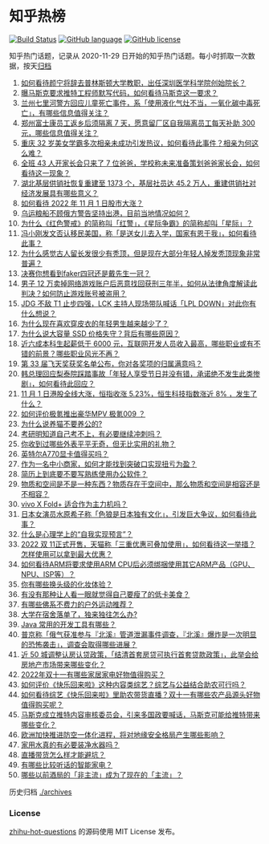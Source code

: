 # 知乎热榜
[![Build Status](https://github.com/ToWeLong/zhihu-hot-questions/workflows/CI/badge.svg)](https://github.com/ToWeLong/zhihu-hot-questions/actions)
[![GitHub language](https://img.shields.io/badge/language-golang-orange.svg)](https://golang.org/)
[![GitHub license](https://img.shields.io/github/license/ToWeLong/zhihu-hot-questions)](https://github.com/ToWeLong/zhihu-hot-questions/blob/main/LICENSE)

知乎热门话题，记录从 2020-11-29 日开始的知乎热门话题。每小时抓取一次数据，按天[归档](./archives)

<!-- BEGIN -->

1. [如何看待颜宁将辞去普林斯顿大学教职，出任深圳医学科学院创始院长？](https://www.zhihu.com/question/563886310)
1. [曝马斯克要求推特工程师默写代码，如何看待马斯克这一要求？](https://www.zhihu.com/question/563876530)
1. [兰州七里河警方回应儿童死亡事件，系「使用液化气灶不当，一氧化碳中毒死亡」，有哪些信息值得关注？](https://www.zhihu.com/question/564053442)
1. [郑州富士康员工返乡后须隔离 7 天，愿意留厂区自我隔离员工每天补助 300 元，哪些信息值得关注？](https://www.zhihu.com/question/563836895)
1. [重庆 32 岁美女学霸多次相亲未成功引发热议，如何看待此事件？相亲为何这么难？](https://www.zhihu.com/question/563597741)
1. [全班 43 人开家长会只来了 7 位爸爸，学校称未来准备策划爸爸家长会，如何看待这一现象？](https://www.zhihu.com/question/563510067)
1. [湖北基层供销社恢复重建至 1373 个，基层社员达 45.2 万人，重建供销社对经济发展具有哪些意义？](https://www.zhihu.com/question/563722228)
1. [如何看待 2022 年 11 月 1 日股市大涨？](https://www.zhihu.com/question/563890625)
1. [乌运粮船不顾俄方警告坚持出港，目前当地情况如何？](https://www.zhihu.com/question/563851291)
1. [为什么《红色警戒》的简称叫「红警」，《星际争霸》的简称却叫「星际」？](https://www.zhihu.com/question/27010130)
1. [冯小刚发文否认移民美国，称「是送女儿去入学，国家有恩于我」，如何看待此事？](https://www.zhihu.com/question/563783571)
1. [为什么感觉古人留长发很少有秃顶，但是现在大部分年轻人掉发秃顶现象非常普遍？](https://www.zhihu.com/question/563680068)
1. [决赛你想看到faker四冠还是戴先生一冠？](https://www.zhihu.com/question/563617307)
1. [男子 12 万卖掉网络游戏账户后恶意找回获刑三年半，如何从法律角度解读此判决？如何防止游戏账号被盗用？](https://www.zhihu.com/question/563917211)
1. [JDG 不敌 T1 止步四强，LCK 主持人现场带队喊话「LPL DOWN」对此你有什么想说？](https://www.zhihu.com/question/563423566)
1. [为什么现在喜欢穿皮衣的年轻男生越来越少了？](https://www.zhihu.com/question/491678263)
1. [为什么说大容量 SSD 价格失守？背后有哪些原因？](https://www.zhihu.com/question/562681646)
1. [近六成本科生起薪低于 6000 元，互联网开发人员收入最高，哪些职业或有不错的前景？哪些职业风光不再？](https://www.zhihu.com/question/563953178)
1. [第 33 届飞天奖获奖名单公布，你对各奖项的归属满意吗？](https://www.zhihu.com/question/564038692)
1. [韩总理回应梨泰院踩踏事故「年轻人享受节日并没有错，承诺绝不发生此类惨剧」，如何看待此回应？](https://www.zhihu.com/question/563976715)
1. [11 月 1 日港股全线大涨，恒指收涨 5.23%，恒生科技指数涨近 8% ，发生了什么？](https://www.zhihu.com/question/563939225)
1. [如何评价极氪推出豪华MPV 极氪009 ？](https://www.zhihu.com/question/547169507)
1. [为什么说养猫不要养公的?](https://www.zhihu.com/question/562851520)
1. [考研明知道自己考不上，有必要继续冲刺吗？](https://www.zhihu.com/question/506234289)
1. [你收到过哪些外表平平无奇，但无比实用的礼物？](https://www.zhihu.com/question/563998408)
1. [英特尔A770显卡值得买吗？](https://www.zhihu.com/question/557930586)
1. [作为一名中小商家，如何才能找到突破口实现扭亏为盈？](https://www.zhihu.com/question/563741842)
1. [简历上到底要不要写熟练使用办公软件？](https://www.zhihu.com/question/552096571)
1. [物质和空间是不是一种东西？物质存在于空间中，那么物质和空间是相容还是不相容？](https://www.zhihu.com/question/561217210)
1. [vivo X Fold+ 适合作为主力机吗？](https://www.zhihu.com/question/559405808)
1. [日本女演员水原希子称「色狼是日本独有文化」，引发巨大争议，如何看待此事？](https://www.zhihu.com/question/563906774)
1. [什么是心理学上的“自我实现预言”？](https://www.zhihu.com/question/20138054)
1. [2022 双 11正式开售，天猫称「三重优惠可叠加使用」，如何看待这一举措？怎样使用可以拿到最大优惠？](https://www.zhihu.com/question/563670159)
1. [如何看待ARM将要求使用ARM CPU后必须绑捆使用其它ARM产品（GPU、NPU、ISP等）？](https://www.zhihu.com/question/563144459)
1. [你有哪些换头级的化妆体验？](https://www.zhihu.com/question/563610627)
1. [有没有那种让人看一眼就觉得自己要瘦了的低卡美食？](https://www.zhihu.com/question/563592742)
1. [有哪些佛系不费力的户外运动推荐？](https://www.zhihu.com/question/563333300)
1. [大学在宿舍落单了，独来独往怎么办?](https://www.zhihu.com/question/563805993)
1. [Java 常用的开发工具有哪些？](https://www.zhihu.com/question/484025759)
1. [普京称「俄气获准参与『北溪』管道泄漏事件调查，『北溪』爆炸是一次明显的恐怖袭击」，调查会取得哪些进展？](https://www.zhihu.com/question/563802761)
1. [近 50 城调整认房认贷政策，「结清首套房贷可执行首套贷款政策」，此举会给房地产市场带来哪些变化？](https://www.zhihu.com/question/563818523)
1. [2022年双十一有哪些家居家电好物值得购买？](https://www.zhihu.com/question/559046034)
1. [如何评价《快乐回来啦》这种内容类综艺？综艺与公益结合助农可行吗？](https://www.zhihu.com/question/563732081)
1. [如何看待综艺《快乐回来啦》里助农带货直播？双十一有哪些农产品源头好物值得购买呢？](https://www.zhihu.com/question/563502049)
1. [马斯克成立推特内容审核委员会，引来多国政要喊话，马斯克可能给推特带来哪些变化？](https://www.zhihu.com/question/563591657)
1. [欧洲加快推进防空一体化进程，将对地缘安全格局产生哪些影响？](https://www.zhihu.com/question/563844212)
1. [家用水真的有必要装净水器吗？](https://www.zhihu.com/question/381370710)
1. [直播带货怎么样才能避坑？](https://www.zhihu.com/question/564027829)
1. [有哪些比较听话的智能家电？](https://www.zhihu.com/question/563333848)
1. [哪些以前酒局的「非主流」成为了现在的「主流」？](https://www.zhihu.com/question/563019801)

<!-- END -->

历史归档 [./archives](./archives)


### License
[zhihu-hot-questions](https://github.com/towelong/zhihu-hot-questions) 的源码使用 MIT License 发布。